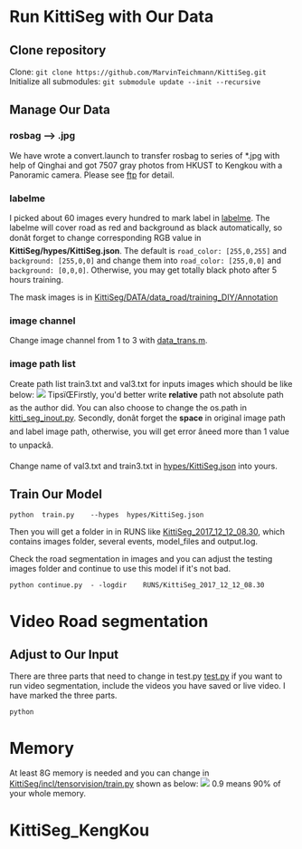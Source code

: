 # Run KittiSeg with Our Data
## Clone repository
Clone:
`git clone https://github.com/MarvinTeichmann/KittiSeg.git`
Initialize all submodules:
 `git submodule update --init --recursive`
## Manage Our Data
### rosbag --> .jpg
We have wrote a convert.launch to transfer rosbag  to series of *.jpg with help of Qinghai and got 7507 gray photos from HKUST to Kengkou with a Panoramic camera. Please see [ftp](ftp://ftp.ram-lab.com/write/zhanghui/) for detail.
### labelme
I picked about 60 images every hundred to mark label in [labelme](http://labelme.csail.mit.edu/Release3.0/). The labelme will cover road as red and background as black automatically, so donât forget to change corresponding RGB value in **KittiSeg/hypes/KittiSeg.json**. The default is `road_color: [255,0,255]` and `background: [255,0,0]` and change them into `road_color: [255,0,0]` and `background: [0,0,0]`. Otherwise, you may get totally black photo after 5 hours training. 

The mask images is in [KittiSeg/DATA/data_road/training_DIY/Annotation](http://ee4e068.ee.ust.hk:8001/tree/usr/app/KittiSeg/DATA/data_road/training_DIY/Annotation)
### image channel
Change image channel from 1 to 3 with [data_trans.m](http://ee4e068.ee.ust.hk:8001/view/usr/app/KittiSeg/data_trans.m). 
### image path list 
Create path list train3.txt and val3.txt for inputs images which should be like below: ![](imagepath.png)
TipsïŒFirstly, you'd better write **relative** path not absolute path as the author did. You can also choose to change the os.path in [kitti\_seg\_inout.py](http://ee4e068.ee.ust.hk:8001/edit/usr/app/KittiSeg/inputs/kitti_seg_input.py). Secondly, donât forget the **space** in original image path and label image path, otherwise, you will get error âneed more than 1 value to unpackâ.

Change name of val3.txt and train3.txt in [hypes/KittiSeg.json](http://ee4e068.ee.ust.hk:8001/edit/usr/app/KittiSeg/hypes/KittiSeg.json) into yours.
## Train Our Model
`python  train.py    --hypes  hypes/KittiSeg.json`

Then you will get a folder in in RUNS like [KittiSeg\_2017\_12\_12\_08.30](http://ee4e068.ee.ust.hk:8001/tree/usr/app/KittiSeg/RUNS/KittiSeg_2017_12_12_08.30), which contains images folder, several events, model_files and output.log. 

Check the road segmentation in images and you can adjust the testing images folder and  continue to use this model if it's not bad.

`python continue.py  - -logdir    RUNS/KittiSeg_2017_12_12_08.30`

# Video Road segmentation
## Adjust to Our Input
There are three parts that need to change in test.py
[test.py](http://ee4e068.ee.ust.hk:8001/edit/usr/app/KittiSeg/test.py) if you want to run video segmentation, include the videos you have saved or live video. I have marked the three parts.

`python `

# Memory
At least 8G memory is needed and you can change in [KittiSeg/incl/tensorvision/train.py](http://ee4e068.ee.ust.hk:8001/edit/usr/app/KittiSeg/incl/tensorvision/train.py) shown as below:
![](memory.png)
0.9 means 90% of your whole memory.


# KittiSeg_KengKou
